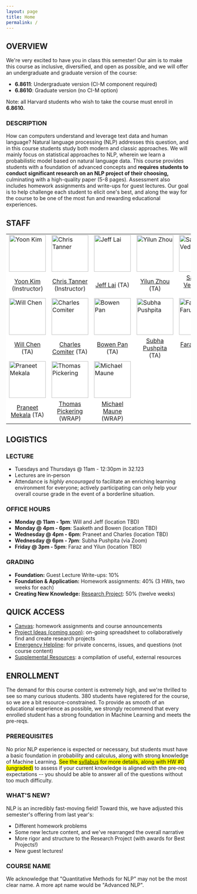 ```yaml
---
layout: page
title: Home
permalink: /
---
```

## OVERVIEW
We're very excited to have you in class this semester! Our aim is to make this course as inclusive, diversified, and open as possible, and we will offer an undergraduate and graduate version of the course:
- **6.8611**: Undergraduate version (CI-M component required)
- **6.8610**: Graduate version (no CI-M option)

Note: all Harvard students who wish to take the course must enroll in **6.8610.**

### DESCRIPTION
How can computers understand and leverage text data and human language? Natural language processing (NLP) addresses this question, and in this course students study both modern and classic approaches. We will mainly focus on statistical approaches to NLP, wherein we learn a probabilistic model based on natural language data. This course provides students with a foundation of advanced concepts and **requires students to conduct significant research on an NLP project of their choosing,** culminating with a high-quality paper (5-8 pages). Assessment also includes homework assignments and write-ups for guest lectures. Our goal is to help challenge each student to elicit one's best, and along the way for the course to be one of the most fun and rewarding educational experiences.

## STAFF
<p></p>
<table align="center" style="background-color:#FFFFFF" border="0px">
  <tr>
    <td><img src="{{ site.baseurl }}/images/yoon_cropped.png" width="100" alt="Yoon Kim"/></td>
    <td><img src="{{ site.baseurl }}/images/chris_cropped.png" width="100" alt="Chris Tanner"/></td>
    <td><img src="{{ site.baseurl }}/images/jeff_cropped.png" width="100" alt="Jeff Lai"/></td>
    <td><img src="{{ site.baseurl }}/images/robot_cropped.png" width="100" alt="Yilun Zhou"/></td>
    <td><img src="{{ site.baseurl }}/images/robot_cropped.png" width="100" alt="Saaketh Vedantam"/></td>
  </tr>
  <tr>
    <td align="center" style="background-color:#FFFFFF" border="0"><a href="">Yoon Kim</a> (Instructor)</td>
    <td align="center" style="background-color:#FFFFFF" border="0"><a href="https://www.linkedin.com/in/chriswtanner/">Chris Tanner</a> (Instructor)</td>
    <td align="center" style="background-color:#FFFFFF" border="0"><a href="">Jeff Lai</a> (TA)</td>
    <td align="center" style="background-color:#FFFFFF" border="0"><a href="">Yilun Zhou</a> (TA)</td>
    <td align="center" style="background-color:#FFFFFF" border="0"><a href="">Saaketh Vedantam</a> (TA)</td>
  </tr>
  <tr>
    <td><img src="{{ site.baseurl }}/images/william_cropped.png" width="100" alt="Will Chen"/></td>
    <td><img src="{{ site.baseurl }}/images/robot_cropped.png" width="100" alt="Charles Comiter"/></td>
    <td><img src="{{ site.baseurl }}/images/bowen_cropped.png" width="100" alt="Bowen Pan"/></td>
    <td><img src="{{ site.baseurl }}/images/subha_cropped.png" width="100" alt="Subha Pushpita"/></td>
    <td><img src="{{ site.baseurl }}/images/faraz_cropped.png" width="100" alt="Faraz Faruqi"/></td>
  </tr>
  <tr>
    <td align="center" style="background-color:#FFFFFF" border="0"><a href="">Will Chen</a> (TA)</td>
    <td align="center" style="background-color:#FFFFFF" border="0"><a href="">Charles Comiter</a> (TA)</td>
    <td align="center" style="background-color:#FFFFFF" border="0"><a href="">Bowen Pan</a> (TA)</td>
    <td align="center" style="background-color:#FFFFFF" border="0"><a href="">Subha Pushpita</a> (TA)</td>
    <td align="center" style="background-color:#FFFFFF" border="0"><a href="">Faraz Faruqi</a> (TA)</td>
  </tr>
  <tr>
    <td><img src="{{ site.baseurl }}/images/robot_cropped.png" width="100" alt="Praneet Mekala"/></td>
    <td><img src="{{ site.baseurl }}/images/robot_cropped.png" width="100" alt="Thomas Pickering"/></td>
    <td><img src="{{ site.baseurl }}/images/michael_cropped.png" width="100" alt="Michael Maune"/></td>
  </tr>
  <tr>
    <td align="center" style="background-color:#FFFFFF" border="0"><a href="">Praneet Mekala</a> (TA)</td>
    <td align="center" style="background-color:#FFFFFF" border="0"><a href="">Thomas Pickering</a> (WRAP)</td>
    <td align="center" style="background-color:#FFFFFF" border="0"><a href="">Michael Maune</a> (WRAP)</td>
  </tr>
</table>

## LOGISTICS
### LECTURE
- Tuesdays and Thursdays @ 11am - 12:30pm in 32.123
- Lectures are in-person
- Attendance is *highly encouraged* to facilitate an enriching learning environment for everyone; actively participating can only help your overall course grade in the event of a borderline situation.

### OFFICE HOURS
- **Monday @ 11am - 1pm**: Will and Jeff (location TBD)
- **Monday @ 4pm - 6pm**: Saaketh and Bowen (location TBD)
- **Wednesday @ 4pm - 6pm**: Praneet and Charles (location TBD)
- **Wednesday @ 6pm - 7pm**: Subha Pushpita (via Zoom)
- **Friday @ 3pm - 5pm**: Faraz and Yilun (location TBD)

### GRADING
- **Foundation:** Guest Lecture Write-ups: 10%
- **Foundation & Application:** Homework assignments: 40% (3 HWs, two weeks for each)
- **Creating New Knowledge:** [Research Project](project): 50% (twelve weeks)

## QUICK ACCESS
- [Canvas](https://canvas.mit.edu/courses/16573): homework assignments and course announcements
- [Project Ideas (coming soon)](): on-going spreadsheet to collaboratively find and create research projects
- [Emergency Helpline](mailto:nlp-staff-fa22@mit.edu): for private concerns, issues, and questions (not course content) 
- [Supplemental Resources](supplemental): a compilation of useful, external resources

## ENROLLMENT
The demand for this course content is extremely high, and we're thrilled to see so many curious students. 380 students have registered for the course, so we are a bit resource-constrained. To provide as smooth of an educational experience as possible, we strongly recommend that every enrolled student has a strong foundation in Machine Learning and meets the pre-reqs.

### PREREQUISITES
No prior NLP experience is expected or necessary, but students must have a basic foundation in probability and calculus, along with strong knowledge of Machine Learning. <span style="background-color: #FFFF00">See the [syllabus](syllabus) for more details, along with HW #0 (ungraded)</span> to assess if your current knowledge is aligned with the pre-req expectations -- you should be able to answer all of the questions without too much difficulty.

### WHAT'S NEW?
NLP is an incredibly fast-moving field! Toward this, we have adjusted this semester's offering from last year's:
- Different homework problems
- Some new lecture content, and we've rearranged the overall narrative
- More rigor and structure to the Research Project (with awards for Best Projects!)
- New guest lectures!

### COURSE NAME
We acknowledge that "Quantitative Methods for NLP" may not be the most clear name. A more apt name would be "Advanced NLP".
